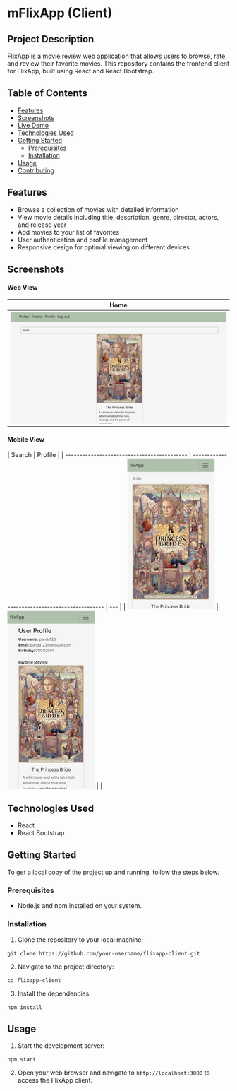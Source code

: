 # mFlixApp (Client)

## Project Description

FlixApp is a movie review web application that allows users to browse, rate, and review their favorite movies. This repository contains the frontend client for FlixApp, built using React and React Bootstrap.

## Table of Contents

- [Features](#features)
- [Screenshots](#screenshots)
- [Live Demo](#live-demo)
- [Technologies Used](#technologies-used)
- [Getting Started](#getting-started)
  - [Prerequisites](#prerequisites)
  - [Installation](#installation)
- [Usage](#usage)
- [Contributing](#contributing)

## Features

- Browse a collection of movies with detailed information
- View movie details including title, description, genre, director, actors, and release year
- Add movies to your list of favorites
- User authentication and profile management
- Responsive design for optimal viewing on different devices

## Screenshots

#### Web View

| Home                                            |
| ----------------------------------------------- |
| ![Home screenshot](src/assets/FlixApp-home.png) |

#### Mobile View

| Search                                      | Profile                                        |
| ------------------------------------------- | ---------------------------------------------- | --- |
| ![Mobile search](src/assets/phonemovie.PNG) | ![Mobile profile](src/assets/phoneprofile.PNG) |     |

## Technologies Used

- React
- React Bootstrap

## Getting Started

To get a local copy of the project up and running, follow the steps below.

### Prerequisites

- Node.js and npm installed on your system.

### Installation

1. Clone the repository to your local machine:

```
git clone https://github.com/your-username/flixapp-client.git
```

2. Navigate to the project directory:

```
cd flixapp-client
```

3. Install the dependencies:

```
npm install
```

## Usage

1. Start the development server:

```
npm start
```

2. Open your web browser and navigate to `http://localhost:3000` to access the FlixApp client.
